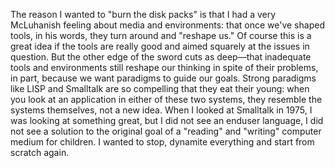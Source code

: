 The reason I wanted to "burn the disk packs" is that I had a very McLuhanish feeling about media and environments: that once we've shaped tools, in his words, they turn around and "reshape us." Of course this is a great idea if the tools are really good and aimed squarely at the issues in question. But the other edge of the sword cuts as deep—that inadequate tools and environments still reshape our thinking in spite of their problems, in part, because we want paradigms to guide our goals. Strong paradigms like LISP and Smalltalk are so compelling that they eat their young: when you look at an application in either of these two systems, they resemble the systems themselves, not a new idea. When I looked at Smalltalk in 1975, I was looking at something great, but I did not see an enduser language, I did not see a solution to the original goal of a "reading" and "writing" computer medium for children. I wanted to stop, dynamite everything and start from scratch again.

